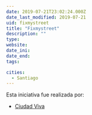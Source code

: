 ```yaml
---
date: 2019-07-21T23:02:24.000Z
date_last_modified: 2019-07-21
uid: fixmystreet
title: "Fixmystreet"
description: ""
type: 
website: 
date_ini: 
date_end: 
tags:

cities: 
  - Santiago
---
```


Esta iniciativa fue realizada por:

- [Ciudad Viva](/organizaciones/ciudad-viva)
